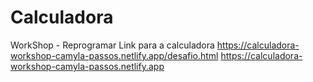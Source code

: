 # Calculadora
WorkShop - Reprogramar
Link para a calculadora 
https://calculadora-workshop-camyla-passos.netlify.app/desafio.html
https://calculadora-workshop-camyla-passos.netlify.app
